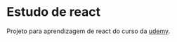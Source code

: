 # Estudo de react

Projeto para aprendizagem de react do curso da [udemy](https://www.udemy.com/react-redux-pt/).